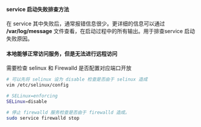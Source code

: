 #### service 启动失败排查方法

在 service 其中失败后，通常报错信息很少。更详细的信息可以通过 **/var/log/message** 文件查看，在启动过程中的所有输出。用于排查service 启动失败原因。



#### 本地能够正常访问服务，但是无法进行远程访问

需要检查 selinux 和 Firewalld 是否配置对应端口开放

```bash
# 可以先将 selinux 设为 disable 检查是否由于 selinux 造成
vim /etc/selinux/config

# SELinux=enforcing
SELinux=disable

# 停止 firewalld 服务检查是否由于 firewalld 造成。
sudo service firewalld stop
```
